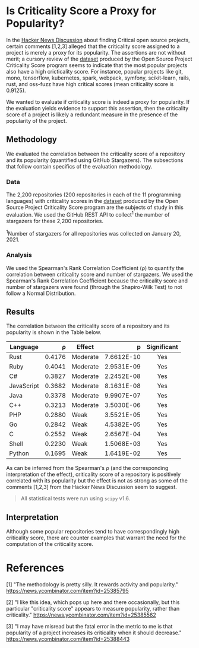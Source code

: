 # Is Criticality Score a Proxy for Popularity?

In the [Hacker News Discussion](https://news.ycombinator.com/item?id=25381397) about finding Critical open source projects, certain comments [1,2,3] alleged that the criticality score assigned to a project is merely a proxy for its popularity. The assertions are not without merit; a cursory review of the [dataset](https://github.com/ossf/criticality_score#public-data) produced by the Open Source Project Criticality Score program seems to indicate that the most popular projects also have a high cricticality score. For instance, popular projects like git, mono, tensorflow, kubernetes, spark, webpack, symfony, scikit-learn, rails, rust, and oss-fuzz have high critical scores (mean criticality score is 0.9125).

We wanted to evaluate if criticality score is indeed a proxy for popularity. If the evaluation yields evidence to support this assertion, then the criticality score of a project is likely a redundant measure in the presence of the popularity of the project.

## Methodology

We evaluated the correlation between the criticality score of a repository and its popularity (quantified using GitHub Stargazers). The subsections that follow contain specifics of the evaluation methodology.

### Data

The 2,200 repositories (200 repositories in each of the 11 programming languages) with criticality scores in the [dataset](https://github.com/ossf/criticality_score#public-data) produced by the Open Source Project Criticality Score program are the subjects of study in this evaluation. We used the GitHub REST API to collect<sup>1</sup> the number of stargazers for these 2,200 repositories.

<sup>1</sup>Number of stargazers for all repositories was collected on January 20, 2021.

### Analysis

We used the Spearman's Rank Correlation Coefficient (ρ) to quantify the correlation between criticality score and number of stargazers. We used the Spearman's Rank Correlation Coefficient because the criticality score and number of stargazers were found (through the Shapiro-Wilk Test) to not follow a Normal Distribution.

## Results

The correlation between the criticality score of a repository and its popularity is shown in the Table below.

| Language   |   ρ    | Effect   |     p      | Significant |
| ---------- | -----: | -------- | ---------: | :---------: |
| Rust       | 0.4176 | Moderate | 7.6612E-10 |     Yes     |
| Ruby       | 0.4041 | Moderate | 2.9531E-09 |     Yes     |
| C#         | 0.3827 | Moderate | 2.2452E-08 |     Yes     |
| JavaScript | 0.3682 | Moderate | 8.1631E-08 |     Yes     |
| Java       | 0.3378 | Moderate | 9.9907E-07 |     Yes     |
| C++        | 0.3213 | Moderate | 3.5030E-06 |     Yes     |
| PHP        | 0.2880 | Weak     | 3.5521E-05 |     Yes     |
| Go         | 0.2842 | Weak     | 4.5382E-05 |     Yes     |
| C          | 0.2552 | Weak     | 2.6567E-04 |     Yes     |
| Shell      | 0.2230 | Weak     | 1.5068E-03 |     Yes     |
| Python     | 0.1695 | Weak     | 1.6419E-02 |     Yes     |

As can be inferred from the Spearman's ρ (and the corresponding interpretation of the effect), criticality score of a repository is positively correlated with its popularity but the effect is not as strong as some of the comments [1,2,3] from the Hacker News Discussion seem to suggest.

> All statistical tests were run using `scipy` v1.6.

## Interpretation

Although some popular repositories tend to have correspondingly high criticality score, there are counter examples that warrant the need for the computation of the criticality score.

# References

[1] "The methodology is pretty silly. It rewards activity and popularity." https://news.ycombinator.com/item?id=25385795

[2] "I like this idea, which pops up here and there occasionally, but this particular "criticality score" appears to measure popularity, rather than criticality." https://news.ycombinator.com/item?id=25385562

[3] "I may have misread but the fatal error in the metric to me is that popularity of a project increases its criticality when it should decrease." https://news.ycombinator.com/item?id=25388443